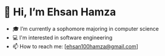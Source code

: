 # 👋 Hi, I’m Ehsan Hamza

- 🎓 I’m currently a sophomore majoring in computer science
- 💻 I'm interested in software engineering
- 📫 How to reach me: [ehsan100hamza@gmail.com]
